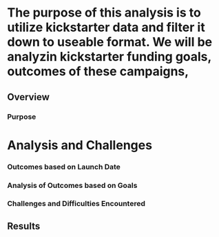 # The purpose of this analysis is to utilize kickstarter data and filter it down to useable format. We will be analyzin kickstarter funding goals, outcomes of these campaigns, 

## Overview

### Purpose

# Analysis and Challenges

### Outcomes based on Launch Date

### Analysis of Outcomes based on Goals

### Challenges and Difficulties Encountered

## Results
